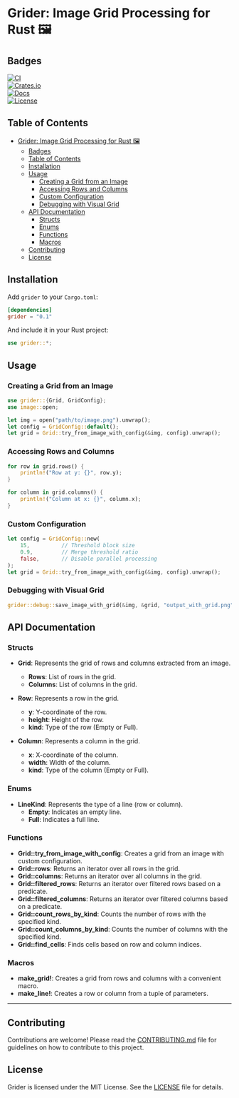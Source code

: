 # Grider: Image Grid Processing for Rust 🖼️

## Badges

[![CI](https://github.com/elcoosp/grider/actions/workflows/ci.yml/badge.svg)](https://github.com/elcoosp/grider/actions/workflows/ci.yml)  
[![Crates.io](https://img.shields.io/crates/v/grider)](https://crates.io/crates/grider)  
[![Docs](https://docs.rs/grider/badge.svg)](https://docs.rs/grider)  
[![License](https://img.shields.io/crates/l/grider)](https://github.com/elcoosp/grider/blob/main/LICENSE)

## Table of Contents

- [Grider: Image Grid Processing for Rust 🖼️](#grider-image-grid-processing-for-rust-️)
  - [Badges](#badges)
  - [Table of Contents](#table-of-contents)
  - [Installation](#installation)
  - [Usage](#usage)
    - [Creating a Grid from an Image](#creating-a-grid-from-an-image)
    - [Accessing Rows and Columns](#accessing-rows-and-columns)
    - [Custom Configuration](#custom-configuration)
    - [Debugging with Visual Grid](#debugging-with-visual-grid)
  - [API Documentation](#api-documentation)
    - [Structs](#structs)
    - [Enums](#enums)
    - [Functions](#functions)
    - [Macros](#macros)
  - [Contributing](#contributing)
  - [License](#license)

## Installation

Add `grider` to your `Cargo.toml`:

```toml
[dependencies]
grider = "0.1"
```

And include it in your Rust project:

```rust
use grider::*;
```

## Usage

### Creating a Grid from an Image

```rust
use grider::{Grid, GridConfig};
use image::open;

let img = open("path/to/image.png").unwrap();
let config = GridConfig::default();
let grid = Grid::try_from_image_with_config(&img, config).unwrap();
```

### Accessing Rows and Columns

```rust
for row in grid.rows() {
    println!("Row at y: {}", row.y);
}

for column in grid.columns() {
    println!("Column at x: {}", column.x);
}
```

### Custom Configuration

```rust
let config = GridConfig::new(
    15,          // Threshold block size
    0.9,         // Merge threshold ratio
    false,       // Disable parallel processing
);
let grid = Grid::try_from_image_with_config(&img, config).unwrap();
```

### Debugging with Visual Grid

```rust
grider::debug::save_image_with_grid(&img, &grid, "output_with_grid.png", &GridDrawingConfig::default());
```

## API Documentation

### Structs

- **Grid**: Represents the grid of rows and columns extracted from an image.
  - **Rows**: List of rows in the grid.
  - **Columns**: List of columns in the grid.

- **Row**: Represents a row in the grid.
  - **y**: Y-coordinate of the row.
  - **height**: Height of the row.
  - **kind**: Type of the row (Empty or Full).

- **Column**: Represents a column in the grid.
  - **x**: X-coordinate of the column.
  - **width**: Width of the column.
  - **kind**: Type of the column (Empty or Full).

### Enums

- **LineKind**: Represents the type of a line (row or column).
  - **Empty**: Indicates an empty line.
  - **Full**: Indicates a full line.

### Functions

- **Grid::try_from_image_with_config**: Creates a grid from an image with custom configuration.
- **Grid::rows**: Returns an iterator over all rows in the grid.
- **Grid::columns**: Returns an iterator over all columns in the grid.
- **Grid::filtered_rows**: Returns an iterator over filtered rows based on a predicate.
- **Grid::filtered_columns**: Returns an iterator over filtered columns based on a predicate.
- **Grid::count_rows_by_kind**: Counts the number of rows with the specified kind.
- **Grid::count_columns_by_kind**: Counts the number of columns with the specified kind.
- **Grid::find_cells**: Finds cells based on row and column indices.

### Macros

- **make_grid!**: Creates a grid from rows and columns with a convenient macro.
- **make_line!**: Creates a row or column from a tuple of parameters.

---

## Contributing

Contributions are welcome! Please read the [CONTRIBUTING.md](CONTRIBUTING.md) file for guidelines on how to contribute to this project.

## License

Grider is licensed under the MIT License. See the [LICENSE](LICENSE) file for details.

